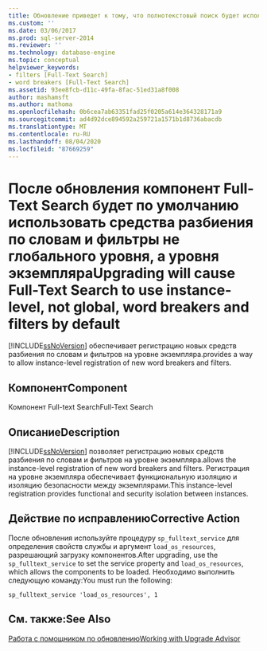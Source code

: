 ```yaml
---
title: Обновление приведет к тому, что полнотекстовый поиск будет использовать по умолчанию, а не глобальные, разделители слов и фильтры на уровне экземпляра | Документация Майкрософт
ms.custom: ''
ms.date: 03/06/2017
ms.prod: sql-server-2014
ms.reviewer: ''
ms.technology: database-engine
ms.topic: conceptual
helpviewer_keywords:
- filters [Full-Text Search]
- word breakers [Full-Text Search]
ms.assetid: 93ee8fcb-d11c-49fa-8fac-51ed31a8f008
author: mashamsft
ms.author: mathoma
ms.openlocfilehash: 0b6cea7ab63351fad25f0205a614e364328171a9
ms.sourcegitcommit: ad4d92dce894592a259721a1571b1d8736abacdb
ms.translationtype: MT
ms.contentlocale: ru-RU
ms.lasthandoff: 08/04/2020
ms.locfileid: "87669259"
---
```

# <a name="upgrading-will-cause-full-text-search-to-use-instance-level-not-global-word-breakers-and-filters-by-default"></a><span data-ttu-id="2b993-102">После обновления компонент Full-Text Search будет по умолчанию использовать средства разбиения по словам и фильтры не глобального уровня, а уровня экземпляра</span><span class="sxs-lookup"><span data-stu-id="2b993-102">Upgrading will cause Full-Text Search to use instance-level, not global, word breakers and filters by default</span></span>
  [!INCLUDE[ssNoVersion](../../includes/ssnoversion-md.md)] <span data-ttu-id="2b993-103">обеспечивает регистрацию новых средств разбиения по словам и фильтров на уровне экземпляра.</span><span class="sxs-lookup"><span data-stu-id="2b993-103">provides a way to allow instance-level registration of new word breakers and filters.</span></span>  
  
## <a name="component"></a><span data-ttu-id="2b993-104">Компонент</span><span class="sxs-lookup"><span data-stu-id="2b993-104">Component</span></span>  
 <span data-ttu-id="2b993-105">Компонент Full-text Search</span><span class="sxs-lookup"><span data-stu-id="2b993-105">Full-Text Search</span></span>  
  
## <a name="description"></a><span data-ttu-id="2b993-106">Описание</span><span class="sxs-lookup"><span data-stu-id="2b993-106">Description</span></span>  
 [!INCLUDE[ssNoVersion](../../includes/ssnoversion-md.md)] <span data-ttu-id="2b993-107">позволяет регистрацию новых средств разбиения по словам и фильтров на уровне экземпляра.</span><span class="sxs-lookup"><span data-stu-id="2b993-107">allows the instance-level registration of new word breakers and filters.</span></span> <span data-ttu-id="2b993-108">Регистрация на уровне экземпляра обеспечивает функциональную изоляцию и изоляцию безопасности между экземплярами.</span><span class="sxs-lookup"><span data-stu-id="2b993-108">This instance-level registration provides functional and security isolation between instances.</span></span>  
  
## <a name="corrective-action"></a><span data-ttu-id="2b993-109">Действие по исправлению</span><span class="sxs-lookup"><span data-stu-id="2b993-109">Corrective Action</span></span>  
 <span data-ttu-id="2b993-110">После обновления используйте процедуру `sp_fulltext_service` для определения свойств службы и аргумент `load_os_resources`, разрешающий загрузку компонентов.</span><span class="sxs-lookup"><span data-stu-id="2b993-110">After upgrading, use the `sp_fulltext_service` to set the service property and `load_os_resources`, which allows the components to be loaded.</span></span> <span data-ttu-id="2b993-111">Необходимо выполнить следующую команду:</span><span class="sxs-lookup"><span data-stu-id="2b993-111">You must run the following:</span></span>  
  
 `sp_fulltext_service 'load_os_resources', 1`  
  
## <a name="see-also"></a><span data-ttu-id="2b993-112">См. также:</span><span class="sxs-lookup"><span data-stu-id="2b993-112">See Also</span></span>  
 [<span data-ttu-id="2b993-113">Работа с помощником по обновлению</span><span class="sxs-lookup"><span data-stu-id="2b993-113">Working with Upgrade Advisor</span></span>](../../../2014/sql-server/install/working-with-upgrade-advisor.md)  
  
  
